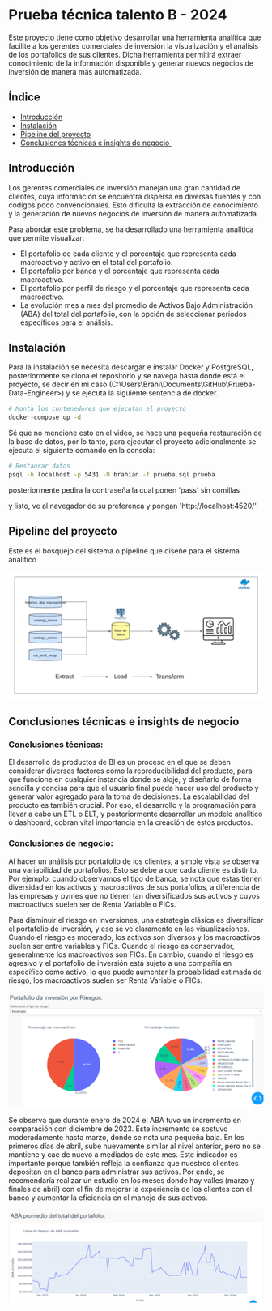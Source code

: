# Prueba técnica talento B - 2024 

Este proyecto tiene como objetivo desarrollar una herramienta analítica que facilite a los gerentes comerciales de inversión la visualización y el análisis de los portafolios de sus clientes. Dicha herramienta permitirá extraer conocimiento de la información disponible y generar nuevos negocios de inversión de manera más automatizada.

## Índice

- [Introducción](#introducción)
- [Instalación](#instalación)
- [Pipeline del proyecto](#características)
- [Conclusiones técnicas e insights de negocio ](#tecnologías)

## Introducción

Los gerentes comerciales de inversión manejan una gran cantidad de clientes, cuya información se encuentra dispersa en diversas fuentes y con códigos poco convencionales. Esto dificulta la extracción de conocimiento y la generación de nuevos negocios de inversión de manera automatizada. 

Para abordar este problema, se ha desarrollado una herramienta analítica que permite visualizar:

- El portafolio de cada cliente y el porcentaje que representa cada macroactivo y activo en el total del portafolio.
- El portafolio por banca y el porcentaje que representa cada macroactivo.
- El portafolio por perfil de riesgo y el porcentaje que representa cada macroactivo.
- La evolución mes a mes del promedio de Activos Bajo Administración (ABA) del total del portafolio, con la opción de seleccionar periodos específicos para el análisis.

## Instalación

Para la instalación se necesita descargar e instalar Docker y PostgreSQL, posteriormente se clona el repositorio y se navega hasta donde está el proyecto, se decir en mi caso (C:\Users\Brahi\Documents\GitHub\Prueba-Data-Engineer>) y se ejecuta la siguiente sentencia de docker.

```bash
# Monta los contenedores que ejecutan el proyecto
docker-compose up -d
```

Sé que no mencione esto en el video, se hace una pequeña restauración de la base de datos, por lo tanto, para ejecutar el proyecto adicionalmente se ejecuta el siguiente comando en la consola:

```bash
# Restaurar datos
psql -h localhost -p 5431 -U brahian -f prueba.sql prueba
```
posteriormente pedira la contraseña la cual ponen 'pass' sin comillas

y listo, ve al navegador de su preferenca y pongan 'http://localhost:4520/'

## Pipeline del proyecto

Este es el bosquejo del sistema o pipeline que diseñe para el sistema analítico

!['Diagrama del Sistema'](Diagrama%20y%20Video/Diagrama.png)

## Conclusiones técnicas e insights de negocio

### Conclusiones técnicas:

El desarrollo de productos de BI es un proceso en el que se deben considerar diversos factores como la reproducibilidad del producto, para que funcione en cualquier instancia donde se aloje, y diseñarlo de forma sencilla y concisa para que el usuario final pueda hacer uso del producto y generar valor agregado para la toma de decisiones. La escalabilidad del producto es también crucial. Por eso, el desarrollo y la programación para llevar a cabo un ETL o ELT, y posteriormente desarrollar un modelo analítico o dashboard, cobran vital importancia en la creación de estos productos.

### Conclusiones de negocio:

Al hacer un análisis por portafolio de los clientes, a simple vista se observa una variabilidad de portafolios. Esto se debe a que cada cliente es distinto. Por ejemplo, cuando observamos el tipo de banca, se nota que estas tienen diversidad en los activos y macroactivos de sus portafolios, a diferencia de las empresas y pymes que no tienen tan diversificados sus activos y cuyos macroactivos suelen ser de Renta Variable o FICs.

Para disminuir el riesgo en inversiones, una estrategia clásica es diversificar el portafolio de inversión, y eso se ve claramente en las visualizaciones. Cuando el riesgo es moderado, los activos son diversos y los macroactivos suelen ser entre variables y FICs. Cuando el riesgo es conservador, generalmente los macroactivos son FICs. En cambio, cuando el riesgo es agresivo y el portafolio de inversión está sujeto a una compañía en específico como activo, lo que puede aumentar la probabilidad estimada de riesgo, los macroactivos suelen ser Renta Variable o FICs.

!['Portafolio Riesgo Moderado'](Diagrama%20y%20Video/riesgo_moderado.png)

Se observa que durante enero de 2024 el ABA tuvo un incremento en comparación con diciembre de 2023. Este incremento se sostuvo moderadamente hasta marzo, donde se nota una pequeña baja. En los primeros días de abril, sube nuevamente similar al nivel anterior, pero no se mantiene y cae de nuevo a mediados de este mes. Este indicador es importante porque también refleja la confianza que nuestros clientes depositan en el banco para administrar sus activos. Por ende, se recomendaría realizar un estudio en los meses donde hay valles (marzo y finales de abril) con el fin de mejorar la experiencia de los clientes con el banco y aumentar la eficiencia en el manejo de sus activos.

!['Linea de tiempo del ABA promedio'](Diagrama%20y%20Video/linea_tiempo.png)
